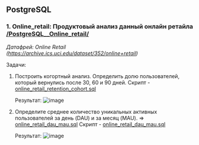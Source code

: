 ## PostgreSQL

### **1. Online_retail: Продуктовый анализ данный онлайн ретайла** [/PostgreSQL__Online_retail/](https://github.com/maxbelokur/Maks-Belokur_Portfolio/tree/main/PostgreSQL__Online_retail)
_Датафрей: Online Retail (https://archive.ics.uci.edu/dataset/352/online+retail)_

Задачи:
1. Построить когортный анализ. Определить долю пользователей, который вернулись после 30, 60 и 90 дней.
    Скрипт - [online_retail_retention_cohort.sql](https://github.com/maxbelokur/Maks-Belokur_Portfolio/blob/main/PostgreSQL__Online_retail/online_retail_retention_cohort.sql)

    Результат:
    ![image](https://github.com/user-attachments/assets/6fd9bde1-c94e-422d-abd1-96776792008b)


2. Определите среднее количество уникальных активных пользователей за день (DAU) и за месяц (MAU). => [online_retail_dau_mau.sql](https://github.com/maxbelokur/Maks-Belokur_Portfolio/blob/main/PostgreSQL__Online_retail/online_retail_dau_mau.sql)
    Скрипт - [online_retail_dau_mau.sql](https://github.com/maxbelokur/Maks-Belokur_Portfolio/blob/main/PostgreSQL__Online_retail/online_retail_dau_mau.sql)

    Результат:
   ![image](https://github.com/user-attachments/assets/449aa360-dbd0-4d29-bce4-b69cea8f03d1)

   
